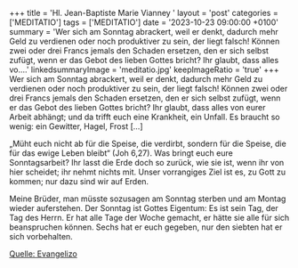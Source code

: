 +++
title = 'Hl. Jean-Baptiste Marie Vianney  '
layout = 'post'
categories = ['MEDITATIO']
tags = ['MEDITATIO']
date = '2023-10-23 09:00:00 +0100'
summary = 'Wer sich am Sonntag abrackert, weil er denkt, dadurch mehr Geld zu verdienen oder noch produktiver zu sein, der liegt falsch! Können zwei oder drei Francs jemals den Schaden ersetzen, den er sich selbst zufügt, wenn er das Gebot des lieben Gottes bricht? Ihr glaubt, dass alles vo....'
linkedsummaryImage = 'meditatio.jpg'
keepImageRatio = 'true'
+++
Wer sich am Sonntag abrackert, weil er denkt, dadurch mehr Geld zu verdienen oder noch produktiver zu sein, der liegt falsch! Können zwei oder drei Francs jemals den Schaden ersetzen, den er sich selbst zufügt, wenn er das Gebot des lieben Gottes bricht? Ihr glaubt, dass alles von eurer Arbeit abhängt; und da trifft euch eine Krankheit, ein Unfall.<!--more--> Es braucht so wenig: ein Gewitter, Hagel, Frost […]

„Müht euch nicht ab für die Speise, die verdirbt, sondern für die Speise, die für das ewige Leben bleibt“ (Joh 6,27). Was bringt euch eure Sonntagsarbeit? Ihr lasst die Erde doch so zurück, wie sie ist, wenn ihr von hier scheidet; ihr nehmt nichts mit. Unser vorrangiges Ziel ist es, zu Gott zu kommen; nur dazu sind wir auf Erden.

Meine Brüder, man müsste sozusagen am Sonntag sterben und am Montag wieder auferstehen. Der Sonntag ist Gottes Eigentum: Es ist sein Tag, der Tag des Herrn. Er hat alle Tage der Woche gemacht, er hätte sie alle für sich beanspruchen können. Sechs hat er euch gegeben, nur den siebten hat er sich vorbehalten.




[Quelle: Evangelizo](https://evangeliumtagfuertag.org/DE/gospel)

